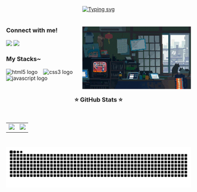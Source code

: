 <div align="center">
   <a href="https://git.io/typing-svg">
    <img src="https://readme-typing-svg.herokuapp.com?font=Roboto+Mono&size=24&pause=1000&color=20B2AA&center=true&vCenter=true&width=435&lines=Hi,+i+am++Carlos+Henrique!;Welcome to+my+profile!" alt="Typing svg">
  </a>
</div>

#

<div>
  <img align="right" height="170px" src="./src/gif.gif">
</div>

<h3 align="left">Connect with me!</h3>
<a href="https://www.linkedin.com/in/carlos0412"><img src="https://img.shields.io/badge/-LinkedIn-000?style=for-the-badge&logo=linkedin&logoColor=FF00F6&color:FFF"></a> <a href="mailto:ifcarloshenrique@gmail.com"><img src="https://img.shields.io/badge/Gmail-000?style=for-the-badge&logo=gmail&logoColor=white"></a>

<h3>My Stacks~</h3>
<div align="left">
  <img src="https://cdn.jsdelivr.net/gh/devicons/devicon/icons/html5/html5-original.svg" height="25" alt="html5 logo"  />
  <img width="8" />
  <img src="https://cdn.jsdelivr.net/gh/devicons/devicon/icons/css3/css3-original.svg" height="25" alt="css3 logo"  />
  <img width="8" />
  <img src="https://cdn.jsdelivr.net/gh/devicons/devicon/icons/javascript/javascript-plain.svg" height="25" alt="javascript logo"  />
  <img width="8" />
</div>

#

<div align="center">

  <h3>⭐ GitHub Stats ⭐</h3>
  <br>  
  <table>
    <tr>
      <td>
        <img height="180em" src="https://github-readme-stats.vercel.app/api?username=carloshenriqueok&line_height=25&show_icons=true&theme=dark">
      </td>
      <td>
        <img height="180em" src="https://github-readme-stats.vercel.app/api/top-langs/?username=carloshenriqueok&layout=compact&theme=dark">
      </td>
    </tr>
  </table>

</div>

#

<picture align="center">
  <source media="(prefers-color-scheme: dark)" srcset="https://raw.githubusercontent.com/carloshenriqueok/carloshenriqueok/output/github-contribution-grid-snake-dark.svg">
  <source media="(prefers-color-scheme: light)" srcset="https://raw.githubusercontent.com/carloshenriqueol/carloshenriqueok/output/github-contribution-grid-snake-dark.svg">
  <img align="center" alt="github contribution grid snake animation" src="https://raw.githubusercontent.com/carloshenriqueok/carloshenriqueok/output/github-contribution-grid-snake.svg">
</picture>